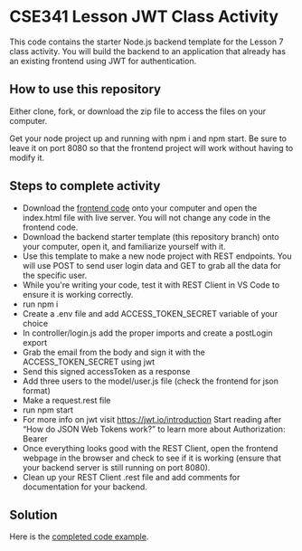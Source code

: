 # CSE341 Lesson JWT Class Activity

This code contains the starter Node.js backend template for the Lesson 7 class activity. You will build the backend to an application that already has an existing frontend using JWT for authentication.

## How to use this repository

Either clone, fork, or download the zip file to access the files on your computer.

Get your node project up and running with npm i and npm start. Be sure to leave it on port 8080 so that the frontend project will work without having to modify it.

## Steps to complete activity

- Download the [frontend code](https://github.com/byui-cse/cse341-code-student/tree/JWT-class-frontend) onto your computer and open the index.html file with live server. You will not change any code in the frontend code.
- Download the backend starter template (this repository branch) onto your computer, open it, and familiarize yourself with it.
- Use this template to make a new node project with REST endpoints. You will use POST to send user login data and GET to grab all the data for the specific user.
- While you're writing your code, test it with REST Client in VS Code to ensure it is working correctly.
- run npm i
- Create a .env file and add ACCESS_TOKEN_SECRET variable of your choice
- In controller/login.js add the proper imports and create a postLogin export
- Grab the email from the body and sign it with the ACCESS_TOKEN_SECRET using jwt
- Send this signed accessToken as a response
- Add three users to the model/user.js file (check the frontend for json format)
- Make a request.rest file
- run npm start
- For more info on jwt visit https://jwt.io/introduction Start reading after “How do JSON Web Tokens work?” to learn more about Authorization: Bearer
- Once everything looks good with the REST Client, open the frontend webpage in the browser and check to see if it is working (ensure that your backend server is still running on port 8080).
- Clean up your REST Client .rest file and add comments for documentation for your backend.

## Solution
Here is the [completed code example](https://github.com/byui-cse/cse341-code-student/tree/JWT-class-complete).
